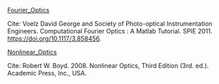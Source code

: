 <ins>Fourier_Optics</ins>

Cite: Voelz David George and Society of Photo-optical Instrumentation Engineers. Computational Fourier Optics : A Matlab Tutorial. SPIE 2011. https://doi.org/10.1117/3.858456. 

<ins>Nonlinear_Optics</ins>

Cite: Robert W. Boyd. 2008. Nonlinear Optics, Third Edition (3rd. ed.). Academic Press, Inc., USA.
